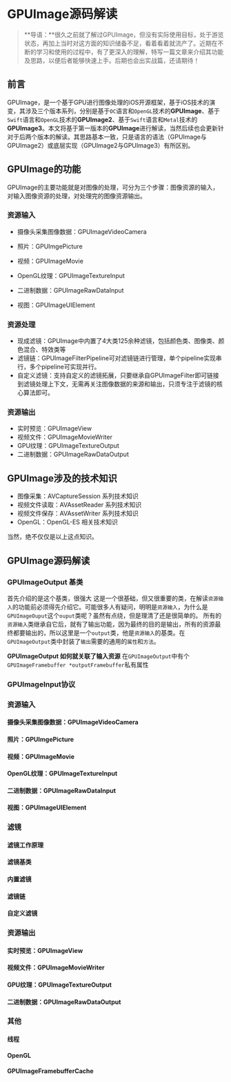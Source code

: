 # GPUImage源码解读

> **导语：**很久之前就了解过GPUImage，但没有实际使用目标，处于游览状态，再加上当时对这方面的知识储备不足，看着看着就流产了。近期在不断的学习和使用的过程中，有了更深入的理解，特写一篇文章来介绍其功能及思路，以便后者能够快速上手。后期也会出实战篇，还请期待！

## 前言

GPUImage，是一个基于GPU进行图像处理的iOS开源框架，基于iOS技术的演变，其涉及三个版本系列，分别是基于`OC`语言和`OpenGL`技术的**GPUImage**、基于`Swift`语言和`OpenGL`技术的**GPUImage2**、基于`Swift`语言和`Metal`技术的**GPUImage3**。本文将基于第一版本的**GPUImage**进行解读，当然后续也会更新针对于后两个版本的解读。其思路基本一致，只是语言的语法（GPUImage与GPUImage2）或底层实现（GPUImage2与GPUImage3）有所区别。



## GPUImage的功能

GPUImage的主要功能就是对图像的处理，可分为三个步骤：图像资源的输入，对输入图像资源的处理，对处理完的图像资源输出。

### 资源输入

- 摄像头采集图像数据：GPUImageVideoCamera

- 照片：GPUImgePicture

- 视频：GPUImageMovie

- OpenGL纹理：GPUImageTextureInput

- 二进制数据：GPUImageRawDataInput

- 视图：GPUImageUIElement



### 资源处理

- 现成滤镜：GPUImage中内置了4大类125余种滤镜，包括颜色类、图像类、颜色混合、特效类等
- 滤镜链：GPUImageFilterPipeline可对滤镜链进行管理，单个pipeline实现串行，多个pipeline可实现并行。
- 自定义滤镜：支持自定义的滤镜拓展，只要继承自GPUImageFilter即可链接到滤镜处理上下文，无需再关注图像数据的来源和输出，只须专注于滤镜的核心算法即可。



### 资源输出

- 实时预览：GPUImageView
- 视频文件：GPUImageMovieWriter
- GPU纹理：GPUImageTextureOutput
- 二进制数据：GPUImageRawDataOutput



## GPUImage涉及的技术知识

- 图像采集：AVCaptureSession 系列技术知识
- 视频文件读取：AVAssetReader 系列技术知识
- 视频文件保存：AVAssetWriter 系列技术知识
- OpenGL：OpenGL-ES 相关技术知识

当然，绝不仅仅是以上这点知识。



## GPUImage源码解读

###  GPUImageOutput 基类

首先介绍的是这个基类，很强大
这是一个很基础，但又很重要的类，在解读`资源输入`的功能前必须得先介绍它。可能很多人有疑问，明明是`资源输入`，为什么是`GPUImageOuput`这个`ouput`类呢？虽然有点绕，但是理清了还是很简单的。
所有的`资源输入`类继承自它后，就有了输出功能，因为最终的目的是输出，所有的资源最终都要输出的，所以这里是一个`output`类，他是`资源输入`的基类。在`GPUImageOutput`类中封装了`输出`需要的通用的`属性`和`方法`。

**GPUImageOutput 如何就关联了输入资源**
在`GPUImageOutput`中有个`GPUImageFramebuffer *outputFramebuffer`私有属性




### GPUImageInput协议


### 资源输入
#### 摄像头采集图像数据：GPUImageVideoCamera

#### 照片：GPUImgePicture

#### 视频：GPUImageMovie

#### OpenGL纹理：GPUImageTextureInput

#### 二进制数据：GPUImageRawDataInput

#### 视图：GPUImageUIElement


### 滤镜
#### 滤镜工作原理
#### 滤镜基类
#### 内置滤镜
#### 滤镜链
#### 自定义滤镜


### 资源输出
#### 实时预览：GPUImageView
#### 视频文件：GPUImageMovieWriter
#### GPU纹理：GPUImageTextureOutput
#### 二进制数据：GPUImageRawDataOutput


### 其他
#### 线程

#### OpenGL


#### GPUImageFramebufferCache
